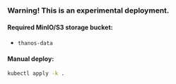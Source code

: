 ### Warning! This is an experimental deployment.

#### Required MinIO/S3 storage bucket:
- `thanos-data`

#### Manual deploy:
```bash
kubectl apply -k .
```
